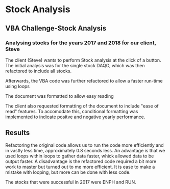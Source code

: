 # Stock Analysis 

## VBA Challenge-Stock Analysis

### Analysing stocks for the years 2017 and 2018 for our client, Steve

The client (Steve) 
wants to perform Stock analysis at the click of a button. The initial analysis was for the single stock DAQO, which was then refactored to include all stocks.

Afterwards, the VBA code was further refactored to allow a faster run-time using loops

The document was formatted to allow easy reading 

The client also requested formatting of the document to include "ease of read" features. To accomodate this, conditional formatting was implemented to indicate positve and negative yearly performance.

## Results
Refactoring the original code allows us to run the code more efficiently and in vastly less time, approximately 0.8 seconds less. An advantage is that we used loops within loops to gather data faster, whick allowed data to be output faster. A disadvantage is the refactored code required a bit more work to master but turned out to me more efficient. It is ease to make a mistake with looping, but more can be done with less code.

The stocks that were successful in 2017 were ENPH and RUN. 